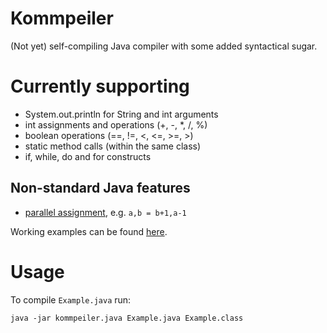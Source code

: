 # Kommpeiler

(Not yet) self-compiling Java compiler with some added syntactical sugar.

# Currently supporting
- System.out.println for String and int arguments
- int assignments and operations (+, -, *, /, %)
- boolean operations (==, !=, <, <=, >=, >)
- static method calls (within the same class)
- if, while, do and for constructs

## Non-standard Java features
- [parallel assignment](https://en.wikipedia.org/wiki/Assignment_(computer_science)#Parallel_assignment), e.g. `a,b = b+1,a-1`

Working examples can be found [here](src/test/resources/io/github/martinschneider/kommpeiler/examples).

# Usage

To compile `Example.java` run:

`java -jar kommpeiler.java Example.java Example.class`
